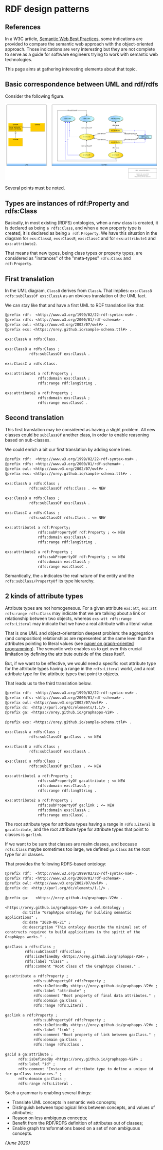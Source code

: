# RDF design patterns

## References

In a W3C article, [Semantic Web Best Practices](https://www.w3.org/2001/sw/BestPractices/), some indications are provided to compare the semantic web approach with the object-oriented approach. Those indications are very interesting but they are not complete to serve as a guide for software engineers trying to work with semantic web technologies.

This page aims at gathering interesting elements about that topic.

## Basic correspondence between UML and rdf/rdfs

Consider the following figure.

![UML versus rdf/rdfs](../yed/uml-rdf-rdfs-v02.png)

Several points must be noted.

## Types are instances of rdf:Property and rdfs:Class

Basically, in most existing (RDFS) ontologies, when a new class is created, it is declared as being `a rdfs:Class`, and when a new property type is created, it is declared as being `a rdf:Property`. We have this situation in the diagram for `exs:ClassA`, `exs:ClassB`, `exs:ClassC` and for `exs:attribute1` and `exs:attribute2`.

That means that new types, being class types or property types, are considered as "instances" of the "meta-types" `rdfs:Class` and `rdf:Property`.

## First translation

In the UML diagram, `ClassB` derives from `ClassA`. That implies: `exs:ClassB rdfs:subClassOf exs:ClassA` as an obvious translation of the UML fact.

We can stay like that and have a first UML to RDF translation like that:

```
@prefix rdf:  <http://www.w3.org/1999/02/22-rdf-syntax-ns#> .
@prefix rdfs: <http://www.w3.org/2000/01/rdf-schema#> .
@prefix owl: <http://www.w3.org/2002/07/owl#> .
@prefix exs: <https://orey.github.io/sample-schema.ttl#> .

exs:ClassA a rdfs:Class.

exs:ClassB a rdfs:Class ;
           rdfs:subClassOf exs:ClassA .

exs:ClassC a rdfs:Class.

exs:attribute1 a rdf:Property ;
               rdfs:domain exs:ClassA ;
               rdfs:range rdf:langString .

exs:attribute2 a rdf:Property ;
               rdfs:domain exs:ClassA ;
               rdfs:range exs:ClassC .

```

## Second translation

This first translation may be considered as having a slight problem. All new classes could be `subClassOf` another class, in order to enable reasoning based on sub-classes.

We could enrich a bit our first translation by adding some lines.

```
@prefix rdf:  <http://www.w3.org/1999/02/22-rdf-syntax-ns#> .
@prefix rdfs: <http://www.w3.org/2000/01/rdf-schema#> .
@prefix owl: <http://www.w3.org/2002/07/owl#> .
@prefix exs: <https://orey.github.io/sample-schema.ttl#> .

exs:ClassA a rdfs:Class ;
           rdfs:subClassOf rdfs:Class . <= NEW

exs:ClassB a rdfs:Class ;
           rdfs:subClassOf exs:ClassA .

exs:ClassC a rdfs:Class ;
           rdfs:subClassOf rdfs:Class . <= NEW

exs:attribute1 a rdf:Property;
               rdfs:subPropertyOf rdf:Property ; <= NEW
               rdfs:domain exs:ClassA ;
               rdfs:range rdf:langString .

exs:attribute2 a rdf:Property ;
               rdfs:subPropertyOf rdf:Property ; <= NEW
               rdfs:domain exs:ClassA ;
               rdfs:range exs:ClassC .

```

Semantically, the `a` indicates the real nature of the entity and the `rdfs:subClass/PropertyOf` its type hierarchy.

## 2 kinds of attribute types

Attribute types are not homogeneous. For a given attribute `exs:att`, `exs:att rdfs:range rdfs:Class` may indicate that we are talking about a link or relationship between two objects, whereas `exs:att rdfs:range rdfs:Literal` may indicate that we have a real attribute with a literal value.

That is one UML and object-orientation deepest problem: the aggregation (and composition) relationships are represented at the same level than the attributes pointing to literal values (see [paper on graph-oriented programming](../graph/first-article.md)). The semantic web enables us to get over this crucial limitation by defining the attribute outside of the class itself.

But, if we want to be effective, we would need a specific root attribute type for the attribute types having a range in the `rdfs:Literal` world, and a root attribute type for the attribute types that point to objects.

That leads us to the third translation below.

```
@prefix rdf:  <http://www.w3.org/1999/02/22-rdf-syntax-ns#> .
@prefix rdfs: <http://www.w3.org/2000/01/rdf-schema#> .
@prefix owl: <http://www.w3.org/2002/07/owl#> .
@prefix dc: <http://purl.org/dc/elements/1.1/> .
@prefix ga: <https://orey.github.io/graphapps-V2#> .

@prefix exs: <https://orey.github.io/sample-schema.ttl#> .

exs:ClassA a rdfs:Class ;
           rdfs:subClassOf ga:Class . <= NEW

exs:ClassB a rdfs:Class ;
           rdfs:subClassOf exs:ClassA .

exs:ClassC a rdfs:Class ;
           rdfs:subClassOf ga:Class . <= NEW

exs:attribute1 a rdf:Property ;
               rdfs:subPropertyOf ga:attribute ; <= NEW
               rdfs:domain exs:ClassA ;
               rdfs:range rdf:langString .

exs:attribute2 a rdf:Property ;
               rdfs:subPropertyOf ga:link ; <= NEW
               rdfs:domain exs:ClassA ;
               rdfs:range exs:ClassC .
```

The root attribute type for attribute types having a range in `rdfs:Literal` is `ga:attribute`, and the root attribute type for attribute types that point to classes is `ga:link`.

If we want to be sure that classes are realm classes, and because `rdfs:Class` maybe sometimes too large, we defined `ga:Class` as the root type for all classes.

That provides the following RDFS-based ontology:

```
@prefix rdf:  <http://www.w3.org/1999/02/22-rdf-syntax-ns#> .
@prefix rdfs: <http://www.w3.org/2000/01/rdf-schema#> .
@prefix owl: <http://www.w3.org/2002/07/owl#> .
@prefix dc: <http://purl.org/dc/elements/1.1/> .

@prefix ga:   <https://orey.github.io/graphapps-V2#> .

<https://orey.github.io/graphapps-V2#> a owl:Ontology ;
        dc:title "GraphApps ontology for building semantic applications" ;
        dc:date "2020-06-21" ;
        dc:description "This ontology describe the minimal set of constructs required to build applications in the spirit of the GraphApps works." .

ga:Class a rdfs:Class ;
         rdfs:subClassOf rdfs:Class ;
         rdfs:isDefinedBy <https://orey.github.io/graphapps-V2#> ;
         rdfs:label "Class" ;
         rdfs:comment "Root class of the GraphApps classes." .

ga:attribute a rdf:Property ;
             rdfs:subPropertyOf rdf:Property ;
             rdfs:isDefinedBy <https://orey.github.io/graphapps-V2#> ;
             rdfs:label "attribute" ;
             rdfs:comment "Root property of final data attributes." ;
             rdfs:domain ga:Class ;
             rdfs:range rdfs:Literal .

ga:link a rdf:Property ;
             rdfs:subPropertyOf rdf:Property ;
             rdfs:isDefinedBy <https://orey.github.io/graphapps-V2#> ;
             rdfs:label "link" ;
             rdfs:comment "Root property of link between ga:Class." ;
             rdfs:domain ga:Class ;
             rdfs:range rdfs:Class .

ga:id a ga:attribute ;
      rdfs:isDefinedBy <https://orey.github.io/graphapps-V2#> ;
      rdfs:label "id" ;
      rdfs:comment "Instance of attribute type to define a unique id for ga:Class instances." ;
      rdfs:domain ga:Class ;
      rdfs:range rdfs:Literal .

```

Such a grammar is enabling several things:

  * Translate UML concepts in semantic web concepts;
  * Distinguish between topological links between concepts, and values of attributes;
  * Reason on less ambiguous concepts;
  * Benefit from the RDF/RDFS definition of attributes out of classes;
  * Enable graph transformations based on a set of non ambiguous concepts.


*(June 2020)*